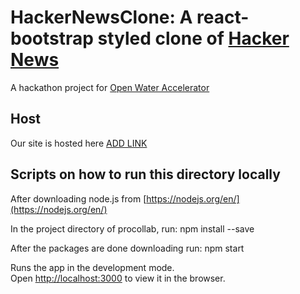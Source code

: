 # HackerNewsClone: A react-bootstrap styled clone of [Hacker News](https://news.ycombinator.com/)

A hackathon project for [Open Water Accelerator](https://openwatervc.com/)
## Host
Our site is hosted here [ADD LINK](https://news.ycombinator.com/)

## Scripts on how to run this directory locally

After downloading node.js from [https://nodejs.org/en/](https://nodejs.org/en/)

In the project directory of procollab, run: npm install --save

After the packages are done downloading run: npm start

Runs the app in the development mode.<br />
Open [http://localhost:3000](http://localhost:3000) to view it in the browser.
